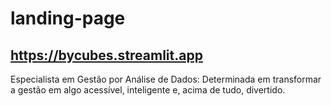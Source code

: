 # landing-page

## https://bycubes.streamlit.app
Especialista em Gestão por Análise de Dados: Determinada em transformar a gestão em algo acessível, inteligente e, acima de tudo, divertido.